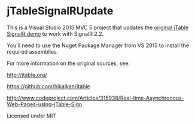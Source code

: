 # jTableSignalRUpdate
This is a Visual Studio 2015 MVC 5 project that updates the <a href="http://jtable.org/RealTime">original jTable SignalR demo</a> to work with SignalR 2.2.

You'll need to use the Nuget Package Manager from VS 2015 to install the required assemblies.

For more information on the original sources, see:

http://jtable.org/

https://github.com/hikalkan/jtable

http://www.codeproject.com/Articles/315938/Real-time-Asynchronous-Web-Pages-using-jTable-Sign

Licensed under MIT
